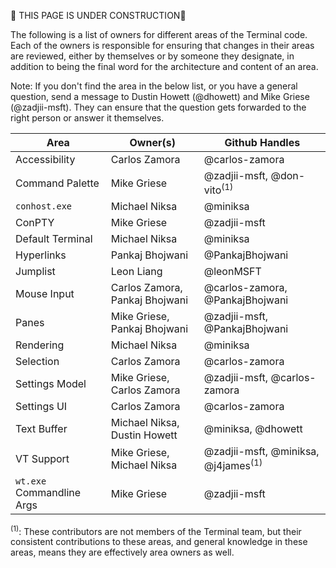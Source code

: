 🚧 THIS PAGE IS UNDER CONSTRUCTION🚧

The following is a list of owners for different areas of the Terminal code.
Each of the owners is responsible for ensuring that changes in their areas
are reviewed, either by themselves or by someone they designate, in
addition to being the final word for the architecture and content of an area.

Note: If you don't find the area in the below list, or you have a general
question, send a message to Dustin Howett (@dhowett) and Mike Griese
(@zadjii-msft). They can ensure that the question gets forwarded to the
right person or answer it themselves.

Area | Owner(s) | Github Handles
-- | -- | --
Accessibility | Carlos Zamora | @carlos-zamora
Command Palette | Mike Griese | @zadjii-msft, @don-vito<sup>(1)</sup>
`conhost.exe` | Michael Niksa | @miniksa
ConPTY | Mike Griese | @zadjii-msft
Default Terminal | Michael Niksa | @miniksa
Hyperlinks | Pankaj Bhojwani | @PankajBhojwani
Jumplist | Leon Liang | @leonMSFT
Mouse Input | Carlos Zamora, Pankaj Bhojwani  | @carlos-zamora, @PankajBhojwani
Panes | Mike Griese, Pankaj Bhojwani | @zadjii-msft, @PankajBhojwani
Rendering | Michael Niksa | @miniksa
Selection | Carlos Zamora | @carlos-zamora
Settings Model | Mike Griese, Carlos Zamora | @zadjii-msft, @carlos-zamora
Settings UI | Carlos Zamora | @carlos-zamora
Text Buffer | Michael Niksa, Dustin Howett | @miniksa, @dhowett
VT Support | Mike Griese, Michael Niksa | @zadjii-msft, @miniksa, @j4james<sup>(1)</sup>
`wt.exe` Commandline Args | Mike Griese | @zadjii-msft

<sup>(1)</sup>: These contributors are not members of the Terminal team, but their consistent contributions to these areas, and general knowledge in these areas, means they are effectively area owners as well.
